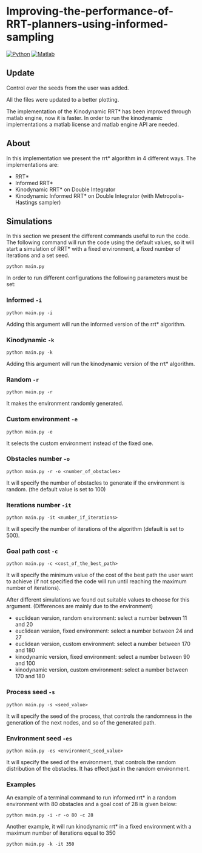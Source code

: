# Improving-the-performance-of-RRT-planners-using-informed-sampling
<!-- PROJECT SHIELDS -->
[![Python][python-shield]][python-url]
[![Matlab][maltab-shield]][matlab-url]

## Update
Control over the seeds from the user was added.

All the files were updated to a better plotting.

The implementation of the Kinodynamic RRT* has been improved through matlab engine, now it is faster.
In order to run the kinodynamic implementations a matlab license and matlab engine API are needed.

## About
In this implementation we present the rrt* algorithm in 4 different ways. The implementations are:
* RRT*
* Informed RRT*
* Kinodynamic RRT* on Double Integrator
* Kinodynamic Informed RRT* on Double Integrator (with Metropolis-Hastings sampler) 

## Simulations
In this section we present the different commands useful to run the code.
The following command will run the code using the default values, so it will start a simulation of RRT* with a fixed environment, a fixed number of iterations and a set seed.
```
python main.py
```

In order to run different configurations the following parameters must be set:
### Informed `-i`
```
python main.py -i
```

Adding this argument will run the informed version of the rrt* algorithm.

### Kinodynamic `-k`
```
python main.py -k
```
Adding this argument will run the kinodynamic version of the rrt* algorithm.

### Random `-r`
```
python main.py -r 
```
It makes the environment randomly generated.

### Custom environment `-e`
```
python main.py -e
```
It selects the custom environment instead of the fixed one.

### Obstacles number `-o`
```
python main.py -r -o <number_of_obstacles>
```
It will specify the number of obstacles to generate if the environment is random. (the default value is set to 100)

### Iterations number `-it`
```
python main.py -it <number_if_iterations>
``` 
It will specify the number of iterations of the algorithm (default is set to 500).

### Goal path cost `-c`
```
python main.py -c <cost_of_the_best_path>
```
It will specify the minimum value of the cost of the best path the user want to achieve (if not specified the code will run until reaching the maximum number of iterations).

After different simulations we found out suitable values to choose for this argument. (Differences are mainly due to the environment)
* euclidean version, random environment: select a number between 11 and 20
* euclidean version, fixed environment: select a number between 24 and 27
* euclidean version, custom environment: select a number between 170 and 180
* kinodynamic version, fixed environment: select a number between 90 and 100
* kinodynamic version, custom environment: select a number between 170 and 180

### Process seed `-s`
```
python main.py -s <seed_value>
```
It will specify the seed of the process, that controls the randomness in the generation of the next nodes, and so of the generated path.

### Environment seed `-es`
```
python main.py -es <environment_seed_value>
```
It will specify the seed of the environment, that controls the random distribution of the obstacles. It has effect just in the random environment.

### Examples
An example of a terminal command to run informed rrt* in a random environment with 80 obstacles and a goal cost of 28 is given below:
```
python main.py -i -r -o 80 -c 28
```
Another example, it will run kinodynamic rrt* in a fixed environment with a maximum number of iterations equal to 350
```
python main.py -k -it 350
```
<!-- MARKDOWN LINKS & IMAGES -->
<!-- https://www.markdownguide.org/basic-syntax/#reference-style-links -->

[python-shield]: https://img.shields.io/badge/python-v3.10-brightgreen
[python-url]: https://www.python.org/downloads/release/python-3100/
[maltab-shield]: https://img.shields.io/badge/matlab-v2023a-brightgreen
[matlab-url]: https://it.mathworks.com/products/matlab
